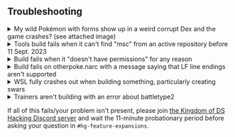 ## Troubleshooting

<details>
<summary>My wild Pokémon with forms show up in a weird corrupt Dex and the game crashes? (see attached image)</summary>
<br>

![image](https://user-images.githubusercontent.com/16446370/210486548-d9bbe1a2-33a1-4b7d-b9b0-e9ca1d313c2b.png)

Ensure you are using the encounter macros properly in [`armips/data/encounters.s`](https://github.com/BluRosie/hg-engine/blob/main/armips/data/encounters.s) as per [[Wild Pokémon Table Documentation|Wild-Pokémon-Table-Documentation]].

This specific error was caused by specifying `pokemon SPECIES_RATTATA_ALOLAN` instead of `monwithform SPECIES_RATTATA, 1`.

</details>

<details>
<summary>Tools build fails when it can't find "msc" from an active repository before 11 Sept. 2023</summary>
<br>

Tools are now built automatically.  It is recommended you update.

After trying to deal with all of .NET's interoperability issues with WSL, I finally chose to switch on that date to just using `mono` instead.  Existing repositories just need to run:
```
sudo apt install mono-devel
make clean_tools --jobs
make build_tools --jobs
```
before running `make --jobs` again.  This will fix the hanging issue as well for `pngtobtx0` and `swav2swar`.  This was changed in [this commit](https://github.com/BluRosie/hg-engine/commit/e3151980745de629abe8120632c1fe952f1818f7).
</details>

<details>
<summary>Build fails when it "doesn't have permissions" for any reason</summary>
<br>

Try running it again with `sudo` in front:  `sudo make -jX`
</details>

<details>
<summary>Build fails on otherpoke.narc with a message saying that LF line endings aren't supported</summary>
<br>

Run:
```
git rm -rf --cached .
git reset --hard HEAD
```
The affected pal files in `rawdata/otherpoke/arceus-fairy-normal.pal` and `rawdata/otherpoke/arceus-fairy-normal.pal` should now use CR LF line endings.  Alternatively, you can manually convert them yourselves with Notepad++.

The correct file will show "Windows (CR LF)" at the bottom right of the editor in Notepad++.
</details>

<details>
<summary>WSL fully crashes out when building something, particularly creating swars</summary>
<br>

Remove the `-jX` from the command, running just `make`.  It will take longer, but will take less memory, and thus won't crash WSL.
</details>

<details>
<summary>Trainers aren't building with an error about battletype2</summary>
<br>

The old trainer structure was a little misinformed, and fields we had labeled were wrong.  DSPRE also reads the trainer class as a 2-byte field instead of just a single byte field as the code reads it.  To fit in nicely, we made the trainer class a 2-byte field and fixed the old `battletype2` field to be just `battletype`, deleting the original `battletype` field that was directly after the `trainerclass` field.  This was changed in [this commit](https://github.com/BluRosie/hg-engine/commit/46a604edd4d1f2d3502b28a934de6ce5990e3247).
</details>

If all of this fails/your problem isn't present, please join [the Kingdom of DS Hacking Discord server](https://discord.gg/zAtqJDW2jC) and wait the 11-minute probationary period before asking your question in `#hg-feature-expansions`.
